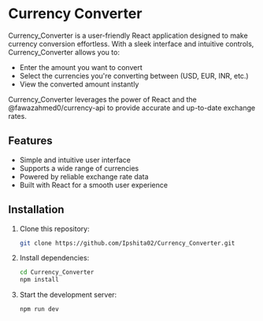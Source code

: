 # Currency Converter

Currency_Converter is a user-friendly React application designed to make currency conversion effortless. With a sleek interface and intuitive controls, Currency_Converter allows you to:

- Enter the amount you want to convert
- Select the currencies you're converting between (USD, EUR, INR, etc.)
- View the converted amount instantly

Currency_Converter leverages the power of React and the @fawazahmed0/currency-api to provide accurate and up-to-date exchange rates.

## Features

- Simple and intuitive user interface
- Supports a wide range of currencies
- Powered by reliable exchange rate data
- Built with React for a smooth user experience


## Installation

1. Clone this repository:

   ```bash
   git clone https://github.com/Ipshita02/Currency_Converter.git
   ```

2. Install dependencies:

   ```bash
   cd Currency_Converter
   npm install

   ```

3. Start the development server:

   ```bash
   npm run dev
   ```
